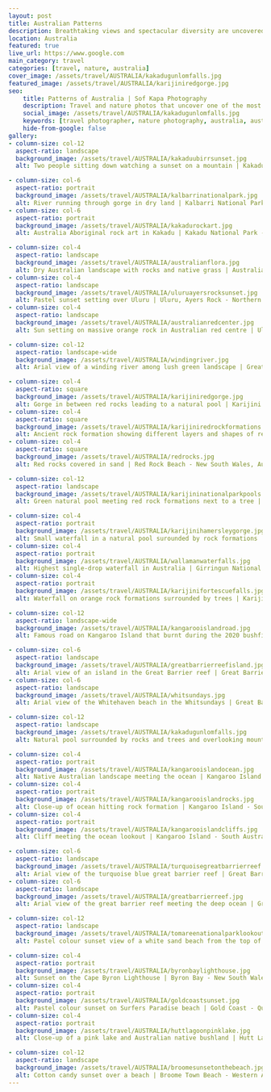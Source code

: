 ```yaml
---
layout: post
title: Australian Patterns
description: Breathtaking views and spectacular diversity are uncovered with every step on this blood red country
location: Australia
featured: true
live_url: https://www.google.com
main_category: travel
categories: [travel, nature, australia]
cover_image: /assets/travel/AUSTRALIA/kakadugunlomfalls.jpg
featured_image: /assets/travel/AUSTRALIA/karijiniredgorge.jpg
seo:
    title: Patterns of Australia | Sof Kapa Photography
    description: Travel and nature photos that uncover one of the most diverse and vast countries in the world, Australia
    social_image: /assets/travel/AUSTRALIA/kakadugunlomfalls.jpg
    keywords: [travel photographer, nature photography, australia, australian nature]
    hide-from-google: false
gallery:
- column-size: col-12
  aspect-ratio: landscape
  background_image: /assets/travel/AUSTRALIA/kakaduubirrsunset.jpg
  alt: Two people sitting down watching a sunset on a mountain | Kakadu National Park - Northern Territory, Australia

- column-size: col-6
  aspect-ratio: portrait
  background_image: /assets/travel/AUSTRALIA/kalbarrinationalpark.jpg
  alt: River running through gorge in dry land | Kalbarri National Park - Western Australia
- column-size: col-6
  aspect-ratio: portrait
  background_image: /assets/travel/AUSTRALIA/kakadurockart.jpg
  alt: Australia Aboriginal rock art in Kakadu | Kakadu National Park - Northern Territory, Australia

- column-size: col-4
  aspect-ratio: landscape
  background_image: /assets/travel/AUSTRALIA/australianflora.jpg
  alt: Dry Australian landscape with rocks and native grass | Australian Red Centre
- column-size: col-4
  aspect-ratio: landscape
  background_image: /assets/travel/AUSTRALIA/uluruayersrocksunset.jpg
  alt: Pastel sunset setting over Uluru | Uluru, Ayers Rock - Northern Territory, Australia
- column-size: col-4
  aspect-ratio: landscape
  background_image: /assets/travel/AUSTRALIA/australianredcenter.jpg
  alt: Sun setting on massive orange rock in Australian red centre | Uluru-Kata Tjuta National Park - Northern Territory, Australia

- column-size: col-12
  aspect-ratio: landscape-wide
  background_image: /assets/travel/AUSTRALIA/windingriver.jpg
  alt: Arial view of a winding river among lush green landscape | Great Barrier Reef - Queensland, Australia

- column-size: col-4
  aspect-ratio: square
  background_image: /assets/travel/AUSTRALIA/karijiniredgorge.jpg
  alt: Gorge in between red rocks leading to a natural pool | Karijini National Park - Western Australia
- column-size: col-4
  aspect-ratio: square
  background_image: /assets/travel/AUSTRALIA/karijiniredrockformations.jpg
  alt: Ancient rock formation showing different layers and shapes of red sediment | Karijini National Park - Western Australia
- column-size: col-4
  aspect-ratio: square
  background_image: /assets/travel/AUSTRALIA/redrocks.jpg
  alt: Red rocks covered in sand | Red Rock Beach - New South Wales, Australia

- column-size: col-12
  aspect-ratio: landscape
  background_image: /assets/travel/AUSTRALIA/karijininationalparkpools.jpg
  alt: Green natural pool meeting red rock formations next to a tree | Karijini National Park - Western Australia

- column-size: col-4
  aspect-ratio: portrait
  background_image: /assets/travel/AUSTRALIA/karijinihamersleygorge.jpg
  alt: Small waterfall in a natural pool surounded by rock formations | Karijini National Park - Western Australia
- column-size: col-4
  aspect-ratio: portrait
  background_image: /assets/travel/AUSTRALIA/wallamanwaterfalls.jpg
  alt: Highest single-drop waterfall in Australia | Girringun National Park - Queensland, Australia
- column-size: col-4
  aspect-ratio: portrait
  background_image: /assets/travel/AUSTRALIA/karijinifortescuefalls.jpg
  alt: Waterfall on orange rock formations surrounded by trees | Karijini National Park - Western Australia

- column-size: col-12
  aspect-ratio: landscape-wide
  background_image: /assets/travel/AUSTRALIA/kangarooislandroad.jpg
  alt: Famous road on Kangaroo Island that burnt during the 2020 bushfires | Kangaroo Island - South Australia

- column-size: col-6
  aspect-ratio: landscape
  background_image: /assets/travel/AUSTRALIA/greatbarrierreefisland.jpg
  alt: Arial view of an island in the Great Barrier reef | Great Barrier Reef - Queensland, Australia
- column-size: col-6
  aspect-ratio: landscape
  background_image: /assets/travel/AUSTRALIA/whitsundays.jpg
  alt: Arial view of the Whitehaven beach in the Whitsundays | Great Barrier Reef - Queensland, Australia

- column-size: col-12
  aspect-ratio: landscape
  background_image: /assets/travel/AUSTRALIA/kakadugunlomfalls.jpg
  alt: Natural pool surrounded by rocks and trees and overlooking mountains | Kakadu National Park - Northern Territory, Australia

- column-size: col-4
  aspect-ratio: portrait
  background_image: /assets/travel/AUSTRALIA/kangarooislandocean.jpg
  alt: Native Australian landscape meeting the ocean | Kangaroo Island - South Australia
- column-size: col-4
  aspect-ratio: portrait
  background_image: /assets/travel/AUSTRALIA/kangarooislandrocks.jpg
  alt: Close-up of ocean hitting rock formation | Kangaroo Island - South Australia
- column-size: col-4
  aspect-ratio: portrait
  background_image: /assets/travel/AUSTRALIA/kangarooislandcliffs.jpg
  alt: Cliff meeting the ocean lookout | Kangaroo Island - South Australia

- column-size: col-6
  aspect-ratio: landscape
  background_image: /assets/travel/AUSTRALIA/turquoisegreatbarrierreef.jpg
  alt: Arial view of the turquoise blue great barrier reef | Great Barrier Reef - Queensland, Australia
- column-size: col-6
  aspect-ratio: landscape
  background_image: /assets/travel/AUSTRALIA/greatbarrierreef.jpg
  alt: Arial view of the great barrier reef meeting the deep ocean | Great Barrier Reef - Queensland, Australia

- column-size: col-12
  aspect-ratio: landscape
  background_image: /assets/travel/AUSTRALIA/tomareenationalparklookout.jpg
  alt: Pastel colour sunset view of a white sand beach from the top of a hill | Tomaree National Park - New South Wales, Australia

- column-size: col-4
  aspect-ratio: portrait
  background_image: /assets/travel/AUSTRALIA/byronbaylighthouse.jpg
  alt: Sunset on the Cape Byron Lighthouse | Byron Bay - New South Wales, Australia
- column-size: col-4
  aspect-ratio: portrait
  background_image: /assets/travel/AUSTRALIA/goldcoastsunset.jpg
  alt: Pastel colour sunset on Surfers Paradise beach | Gold Coast - Queensland, Australia
- column-size: col-4
  aspect-ratio: portrait
  background_image: /assets/travel/AUSTRALIA/huttlagoonpinklake.jpg
  alt: Close-up of a pink lake and Australian native bushland | Hutt Lagoon Pink Lake - Western Australia, Australia

- column-size: col-12
  aspect-ratio: landscape
  background_image: /assets/travel/AUSTRALIA/broomesunsetonthebeach.jpg
  alt: Cotton candy sunset over a beach | Broome Town Beach - Western Australia
---
```


